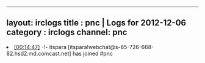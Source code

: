 
---
layout: irclogs
title : pnc | Logs for 2012-12-06
category : irclogs
channel: pnc
---
<li class="logitem"><a href="#00:14:47" name="00:14:47" class="time">[00:14:47]</a> -!- <span class="join">itspara</span> [itspara!webchat@s-85-726-668-82.hsd2.md.comcast.net] has joined #pnc </li>


